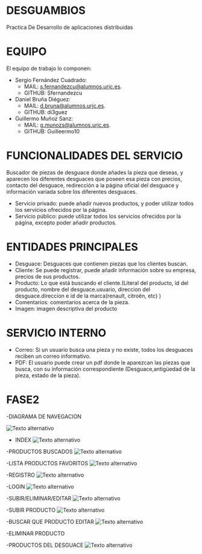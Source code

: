 # DESGUAMBIOS
Practica De Desarrollo de aplicaciones distribuidas
 
# EQUIPO
El equipo de trabajo lo componen: 
- Sergio Fernández Cuadrado: 
    - MAIL: s.fernandezcu@alumnos.urjc.es.
    - GITHUB: Sfernandezcu     
- Daniel Bruña Diéguez: 
     - MAIL: d.bruna@alumnos.urjc.es.
     - GITHUB: di3guez
- Guillermo Muñoz Sanz: 
     - MAIL: g.munozs@alumnos.urjc.es.
     - GITHUB: Guilleermo10
 
# FUNCIONALIDADES DEL SERVICIO
Buscador de piezas de desguace donde añades la pieza que deseas, y aparecen los diferentes desguaces que poseen esa pieza con precios, contacto del desguace, redirección a la página oficial del desguace y información variada sobre los diferentes desguaces.
 
- Servicio privado: puede añadir nuevos productos, y poder utilizar todos los servicios ofrecidos por la página. 
- Servicio público: puede utilizar todos los servicios ofrecidos por la página, excepto poder añadir productos.


# ENTIDADES PRINCIPALES
- Desguace: Desguaces que contienen piezas que los clientes buscan.
- Cliente: Se puede registrar, puede añadir información sobre su empresa, precios de sus productos.
- Producto: Lo que está buscando el cliente.(Literal del producto, id del producto, nombre del desguace.usuario, direccion del desguace.direccion e id de la marca(renault, citroën, etc)  )
- Comentarios: comentarios acerca de la pieza.
- Imagen: imagen descriptiva del producto
  
# SERVICIO INTERNO
- Correo: Si un usuario busca una pieza y no existe, todos los desguaces reciben un correo informativo.
- PDF: El usuario puede crear un pdf donde le aparezcan las piezas que busca, con su información correspondiente (Desguace,antigüedad de la pieza, estado de la pieza).

# FASE2
-DIAGRAMA DE NAVEGACION

 ![Texto alternativo](https://github.com/di3guez/desguambios/blob/master/Desguambios/src/main/resources/static/diagramaNavegacion.jpg)
 
 - INDEX
![Texto alternativo](https://github.com/di3guez/desguambios/blob/master/Desguambios/src/main/resources/static/index.PNG)

-PRODUCTOS BUSCADOS
![Texto alternativo](https://github.com/di3guez/desguambios/blob/master/Desguambios/src/main/resources/static/ProductosBuscados.PNG)

-LISTA PRODUCTOS FAVORITOS
![Texto alternativo](https://github.com/di3guez/desguambios/blob/master/Desguambios/src/main/resources/static/ProductosFavoritos.PNG)

-REGISTRO
![Texto alternativo](https://github.com/di3guez/desguambios/blob/master/Desguambios/src/main/resources/static/Registro.PNG)

-LOGIN
![Texto alternativo](https://github.com/di3guez/desguambios/blob/master/Desguambios/src/main/resources/static/Login.PNG)

-SUBIR/ELIMINAR/EDITAR
![Texto alternativo](https://github.com/di3guez/desguambios/blob/master/Desguambios/src/main/resources/static/SubirEliminarEditar.PNG)

-SUBIR PRODUCTO
![Texto alternativo](https://github.com/di3guez/desguambios/blob/master/Desguambios/src/main/resources/static/SubirNuevoProducto.PNG)

-BUSCAR QUE PRODUCTO EDITAR
![Texto alternativo](https://github.com/di3guez/desguambios/blob/master/Desguambios/src/main/resources/static/BuscarProductoAEditar.PNG)

-ELIMINAR PRODUCTO

-PRODUCTOS DEL DESGUACE
![Texto alternativo](https://github.com/di3guez/desguambios/blob/master/Desguambios/src/main/resources/static/ProductosDeUnDesguace.PNG)



